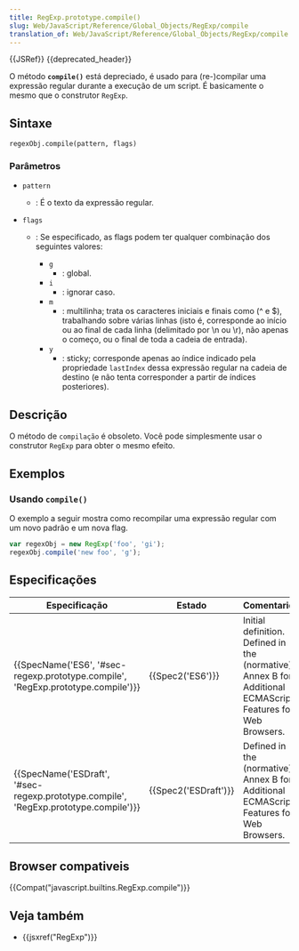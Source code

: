 ```yaml
---
title: RegExp.prototype.compile()
slug: Web/JavaScript/Reference/Global_Objects/RegExp/compile
translation_of: Web/JavaScript/Reference/Global_Objects/RegExp/compile
---
```

{{JSRef}} {{deprecated_header}}

O método **`compile()`** está depreciado, é usado para (re-)compilar uma expressão regular durante a execução de um script. É basicamente o mesmo que o construtor `RegExp`.

## Sintaxe

```
regexObj.compile(pattern, flags)
```

### Parâmetros

- `pattern`
  - : É o texto da expressão regular.
- `flags`

  - : Se especificado, as flags podem ter qualquer combinação dos seguintes valores:

    - `g`
      - : global.
    - `i`
      - : ignorar caso.
    - `m`
      - : multilinha; trata os caracteres iniciais e finais como (^ e $), trabalhando sobre várias linhas (isto é, corresponde ao início ou ao final de cada linha (delimitado por \n ou \r), não apenas o começo, ou o final de toda a cadeia de entrada).
    - `y`
      - : sticky; corresponde apenas ao índice indicado pela propriedade `lastIndex` dessa expressão regular na cadeia de destino (e não tenta corresponder a partir de índices posteriores).

## Descrição

O método de `compilação` é obsoleto. Você pode simplesmente usar o construtor `RegExp` para obter o mesmo efeito.

## Exemplos

### Usando `compile()`

O exemplo a seguir mostra como recompilar uma expressão regular com um novo padrão e um nova flag.

```js
var regexObj = new RegExp('foo', 'gi');
regexObj.compile('new foo', 'g');
```

## Especificações

| Especificação                                                                                                    | Estado                       | Comentario                                                                                                  |
| ---------------------------------------------------------------------------------------------------------------- | ---------------------------- | ----------------------------------------------------------------------------------------------------------- |
| {{SpecName('ES6', '#sec-regexp.prototype.compile', 'RegExp.prototype.compile')}}     | {{Spec2('ES6')}}         | Initial definition. Defined in the (normative) Annex B for Additional ECMAScript Features for Web Browsers. |
| {{SpecName('ESDraft', '#sec-regexp.prototype.compile', 'RegExp.prototype.compile')}} | {{Spec2('ESDraft')}} | Defined in the (normative) Annex B for Additional ECMAScript Features for Web Browsers.                     |

## Browser compativeis

{{Compat("javascript.builtins.RegExp.compile")}}

## Veja também

- {{jsxref("RegExp")}}
